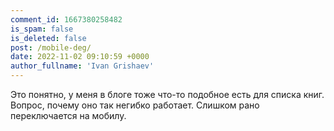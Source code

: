 ```yaml
---
comment_id: 1667380258482
is_spam: false
is_deleted: false
post: /mobile-deg/
date: 2022-11-02 09:10:59 +0000
author_fullname: 'Ivan Grishaev'
---
```


Это понятно, у меня в блоге тоже что-то подобное есть для списка книг. Вопрос, почему оно так негибко работает. Слишком рано переключается на мобилу.


